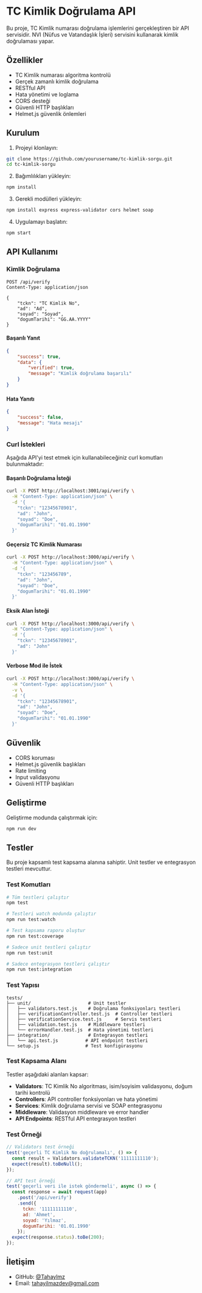 # TC Kimlik Doğrulama API

Bu proje, TC Kimlik numarası doğrulama işlemlerini gerçekleştiren bir API servisidir. NVI (Nüfus ve Vatandaşlık İşleri) servisini kullanarak kimlik doğrulaması yapar.

## Özellikler

- TC Kimlik numarası algoritma kontrolü
- Gerçek zamanlı kimlik doğrulama
- RESTful API
- Hata yönetimi ve loglama
- CORS desteği
- Güvenli HTTP başlıkları
- Helmet.js güvenlik önlemleri

## Kurulum

1. Projeyi klonlayın:
```bash
git clone https://github.com/yourusername/tc-kimlik-sorgu.git
cd tc-kimlik-sorgu
```

2. Bağımlılıkları yükleyin:
```bash
npm install
```

3. Gerekli modülleri yükleyin:
```bash
npm install express express-validator cors helmet soap
```

4. Uygulamayı başlatın:
```bash
npm start
```

## API Kullanımı

### Kimlik Doğrulama

```http
POST /api/verify
Content-Type: application/json

{
    "tckn": "TC Kimlik No",
    "ad": "Ad",
    "soyad": "Soyad",
    "dogumTarihi": "GG.AA.YYYY"
}
```

#### Başarılı Yanıt

```json
{
    "success": true,
    "data": {
        "verified": true,
        "message": "Kimlik doğrulama başarılı"
    }
}
```

#### Hata Yanıtı

```json
{
    "success": false,
    "message": "Hata mesajı"
}
```

### Curl İstekleri

Aşağıda API'yi test etmek için kullanabileceğiniz curl komutları bulunmaktadır:

#### Başarılı Doğrulama İsteği

```bash
curl -X POST http://localhost:3001/api/verify \
  -H "Content-Type: application/json" \
  -d '{
    "tckn": "12345678901",
    "ad": "John",
    "soyad": "Doe",
    "dogumTarihi": "01.01.1990"
  }'
```

#### Geçersiz TC Kimlik Numarası

```bash
curl -X POST http://localhost:3000/api/verify \
  -H "Content-Type: application/json" \
  -d '{
    "tckn": "123456789",
    "ad": "John",
    "soyad": "Doe",
    "dogumTarihi": "01.01.1990"
  }'
```

#### Eksik Alan İsteği

```bash
curl -X POST http://localhost:3000/api/verify \
  -H "Content-Type: application/json" \
  -d '{
    "tckn": "12345678901",
    "ad": "John"
  }'
```

#### Verbose Mod ile İstek

```bash
curl -X POST http://localhost:3000/api/verify \
  -H "Content-Type: application/json" \
  -v \
  -d '{
    "tckn": "12345678901",
    "ad": "John",
    "soyad": "Doe",
    "dogumTarihi": "01.01.1990"
  }'
```

## Güvenlik

- CORS koruması
- Helmet.js güvenlik başlıkları
- Rate limiting
- Input validasyonu
- Güvenli HTTP başlıkları

## Geliştirme

Geliştirme modunda çalıştırmak için:

```bash
npm run dev
```

## Testler

Bu proje kapsamlı test kapsama alanına sahiptir. Unit testler ve entegrasyon testleri mevcuttur.

### Test Komutları

```bash
# Tüm testleri çalıştır
npm test

# Testleri watch modunda çalıştır
npm run test:watch

# Test kapsama raporu oluştur
npm run test:coverage

# Sadece unit testleri çalıştır
npm run test:unit

# Sadece entegrasyon testleri çalıştır
npm run test:integration
```

### Test Yapısı

```
tests/
├── unit/                     # Unit testler
│   ├── validators.test.js    # Doğrulama fonksiyonları testleri
│   ├── verificationController.test.js  # Controller testleri
│   ├── verificationService.test.js     # Servis testleri
│   ├── validation.test.js    # Middleware testleri
│   └── errorHandler.test.js  # Hata yönetimi testleri
├── integration/              # Entegrasyon testleri
│   └── api.test.js          # API endpoint testleri
└── setup.js                 # Test konfigürasyonu
```

### Test Kapsama Alanı

Testler aşağıdaki alanları kapsar:

- **Validators**: TC Kimlik No algoritması, isim/soyisim validasyonu, doğum tarihi kontrolü
- **Controllers**: API controller fonksiyonları ve hata yönetimi
- **Services**: Kimlik doğrulama servisi ve SOAP entegrasyonu
- **Middleware**: Validasyon middleware ve error handler
- **API Endpoints**: RESTful API entegrasyon testleri

### Test Örneği

```javascript
// Validators test örneği
test('geçerli TC Kimlik No doğrulamalı', () => {
  const result = Validators.validateTCKN('11111111110');
  expect(result).toBeNull();
});

// API test örneği
test('geçerli veri ile istek göndermeli', async () => {
  const response = await request(app)
    .post('/api/verify')
    .send({
      tckn: '11111111110',
      ad: 'Ahmet',
      soyad: 'Yılmaz',
      dogumTarihi: '01.01.1990'
    });
  expect(response.status).toBe(200);
});
```

## İletişim

- GitHub: [@Tahaylmz](https://github.com/Tahaylmz)
- Email: tahayilmazdev@gmail.com